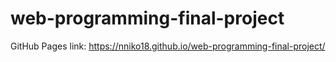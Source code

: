 # web-programming-final-project
GitHub Pages link: https://nniko18.github.io/web-programming-final-project/
